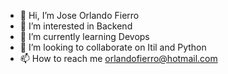 - 👋 Hi, I’m Jose Orlando Fierro
- 👀 I’m interested in Backend
- 🌱 I’m currently learning Devops
- 💞️ I’m looking to collaborate on Itil and Python
- 📫 How to reach me orlandofierro@hotmail.com

<!---
jofg1976/jofg1976 is a ✨ special ✨ repository because its `README.md` (this file) appears on your GitHub profile.
You can click the Preview link to take a look at your changes.
--->
